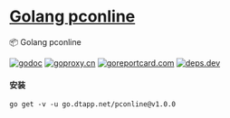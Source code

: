 <h1>
<a href="https://www.dtapp.net/">Golang pconline</a>
</h1>

📦 Golang pconline

[comment]: <> (go)
[![godoc](https://pkg.go.dev/badge/go.dtapp.net/pconline?status.svg)](https://pkg.go.dev/go.dtapp.net/pconline)
[![goproxy.cn](https://goproxy.cn/stats/go.dtapp.net/pconline/badges/download-count.svg)](https://goproxy.cn/stats/go.dtapp.net/pconline)
[![goreportcard.com](https://goreportcard.com/badge/go.dtapp.net/pconline)](https://goreportcard.com/report/go.dtapp.net/pconline)
[![deps.dev](https://img.shields.io/badge/deps-go-red.svg)](https://deps.dev/go/go.dtapp.net%2Fpconline)

#### 安装

```shell
go get -v -u go.dtapp.net/pconline@v1.0.0
```

